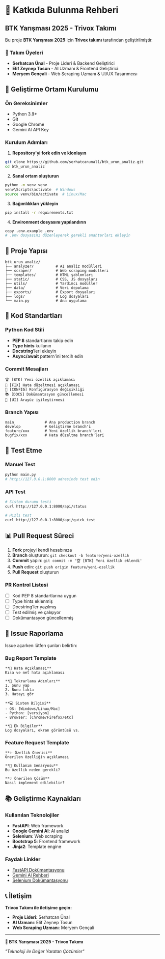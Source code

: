 # 🤝 Katkıda Bulunma Rehberi

## BTK Yarışması 2025 - Trivox Takımı

Bu proje **BTK Yarışması 2025** için **Trivox takımı** tarafından geliştirilmiştir. 

### 👥 Takım Üyeleri
- **Serhatcan Ünal** - Proje Lideri & Backend Geliştirici
- **Elif Zeynep Tosun** - AI Uzmanı & Frontend Geliştirici  
- **Meryem Gençali** - Web Scraping Uzmanı & UI/UX Tasarımcısı

## 🚀 Geliştirme Ortamı Kurulumu

### Ön Gereksinimler
- Python 3.8+
- Git
- Google Chrome
- Gemini AI API Key

### Kurulum Adımları

1. **Repository'yi fork edin ve klonlayın**
```bash
git clone https://github.com/serhatcanunal1/btk_urun_analiz.git
cd btk_urun_analiz
```

2. **Sanal ortam oluşturun**
```bash
python -m venv venv
venv\Scripts\activate  # Windows
source venv/bin/activate  # Linux/Mac
```

3. **Bağımlılıkları yükleyin**
```bash
pip install -r requirements.txt
```

4. **Environment dosyasını yapılandırın**
```bash
copy .env.example .env
# .env dosyasını düzenleyerek gerekli anahtarları ekleyin
```

## 📁 Proje Yapısı

```
btk_urun_analiz/
├── analyzer/          # AI analiz modülleri
├── scraper/           # Web scraping modülleri  
├── templates/         # HTML şablonları
├── static/            # CSS, JS dosyaları
├── utils/             # Yardımcı modüller
├── data/              # Veri depolama
├── exports/           # Export dosyaları
├── logs/              # Log dosyaları
└── main.py            # Ana uygulama
```

## 🔧 Kod Standartları

### Python Kod Stili
- **PEP 8** standartlarını takip edin
- **Type hints** kullanın
- **Docstring**'leri ekleyin
- **Async/await** pattern'ini tercih edin

### Commit Mesajları
```
🏆 [BTK] Yeni özellik açıklaması
🐛 [FIX] Hata düzeltmesi açıklaması  
🔧 [CONFIG] Konfigürasyon değişikliği
📚 [DOCS] Dokümantasyon güncellemesi
🎨 [UI] Arayüz iyileştirmesi
```

### Branch Yapısı
```
main              # Ana production branch
develop           # Geliştirme branch'i
feature/xxx       # Yeni özellik branch'leri
bugfix/xxx        # Hata düzeltme branch'leri
```

## 🧪 Test Etme

### Manuel Test
```bash
python main.py
# http://127.0.0.1:8000 adresinde test edin
```

### API Test
```bash
# Sistem durumu testi
curl http://127.0.0.1:8000/api/status

# Hızlı test
curl http://127.0.0.1:8000/api/quick_test
```

## 📊 Pull Request Süreci

1. **Fork** projeyi kendi hesabınıza
2. **Branch** oluşturun: `git checkout -b feature/yeni-ozellik`
3. **Commit** yapın: `git commit -m '🏆 [BTK] Yeni özellik eklendi'`
4. **Push** edin: `git push origin feature/yeni-ozellik`
5. **Pull Request** oluşturun

### PR Kontrol Listesi
- [ ] Kod PEP 8 standartlarına uygun
- [ ] Type hints eklenmiş
- [ ] Docstring'ler yazılmış
- [ ] Test edilmiş ve çalışıyor
- [ ] Dokümantasyon güncellenmiş

## 🐛 Issue Raporlama

Issue açarken lütfen şunları belirtin:

### Bug Report Template
```
**🐛 Hata Açıklaması**
Kısa ve net hata açıklaması

**🔄 Tekrarlama Adımları**
1. Şunu yap
2. Bunu tıkla
3. Hatayı gör

**💻 Sistem Bilgisi**
- OS: [Windows/Linux/Mac]
- Python: [versiyon]
- Browser: [Chrome/Firefox/etc]

**📝 Ek Bilgiler**
Log dosyaları, ekran görüntüsü vs.
```

### Feature Request Template
```
**✨ Özellik Önerisi**
Önerilen özelliğin açıklaması

**🎯 Kullanım Senaryosu**
Bu özellik neden gerekli?

**💡 Önerilen Çözüm**
Nasıl implement edilebilir?
```

## 📚 Geliştirme Kaynakları

### Kullanılan Teknolojiler
- **FastAPI**: Web framework
- **Google Gemini AI**: AI analizi
- **Selenium**: Web scraping
- **Bootstrap 5**: Frontend framework
- **Jinja2**: Template engine

### Faydalı Linkler
- [FastAPI Dokümantasyonu](https://fastapi.tiangolo.com/)
- [Gemini AI Rehberi](https://ai.google.dev/docs)
- [Selenium Dokümantasyonu](https://selenium-python.readthedocs.io/)

## 📞 İletişim

**Trivox Takımı ile iletişime geçin:**
- **Proje Lideri**: Serhatcan Ünal
- **AI Uzmanı**: Elif Zeynep Tosun
- **Web Scraping Uzmanı**: Meryem Gençali

---

**🎉 BTK Yarışması 2025 - Trivox Takımı**

*"Teknoloji ile Değer Yaratan Çözümler"*

